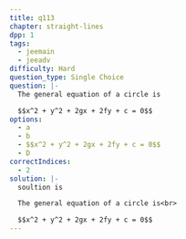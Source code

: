 ```yaml
---
title: q113
chapter: straight-lines
dpp: 1
tags:
  - jeemain
  - jeeadv
difficulty: Hard
question_type: Single Choice
question: |-
  The general equation of a circle is

  $$x^2 + y^2 + 2gx + 2fy + c = 0$$
options:
  - a
  - b
  - $$x^2 + y^2 + 2gx + 2fy + c = 0$$
  - D
correctIndices:
  - 2
solution: |-
  soultion is 

  The general equation of a circle is<br>

  $$x^2 + y^2 + 2gx + 2fy + c = 0$$
---
```

